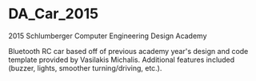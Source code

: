 # DA_Car_2015
2015 Schlumberger Computer Engineering Design Academy

Bluetooth RC car based off of previous academy year's design and code template provided by Vasilakis Michalis. Additional features included (buzzer, lights, smoother turning/driving, etc.).
